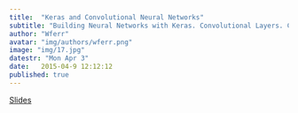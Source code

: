 ```yaml
---
title:  "Keras and Convolutional Neural Networks"
subtitle: "Building Neural Networks with Keras. Convolutional Layers. CNNs in Keras."
author: "Wferr"
avatar: "img/authors/wferr.png"
image: "img/17.jpg"
datestr: "Mon Apr 3"
date:   2015-04-9 12:12:12
published: true
---
```


[Slides](https://docs.google.com/presentation/d/13mOHBoUSHtNNyuljG3qv5Vm70FmXwK_U_CtmsBeqLQw/edit?usp=sharing)
